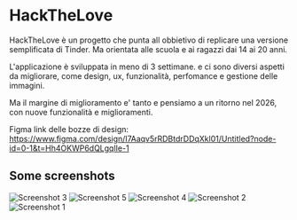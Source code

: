 # HackTheLove

HackTheLove è un progetto che punta all obbietivo di replicare una versione semplificata di Tinder. Ma orientata alle scuola e ai ragazzi dai 14 ai 20 anni.

L'applicazione è sviluppata in meno di 3 settimane. e ci sono diversi aspetti da migliorare, come design, ux, funzionalità, perfomance e gestione delle immagini.

Ma il margine di miglioramento e' tanto e pensiamo a un ritorno nel 2026, con nuove funzionalità e miglioramenti.

Figma link delle bozze di design: https://www.figma.com/design/I7Aaqv5rRDBtdrDDqXkl01/Untitled?node-id=0-1&t=Hh4OKWP6dQLgqlIe-1


## Some screenshots

![Screenshot 3](./screenshots/screenshot3.png)
![Screenshot 5](./screenshots/screenshot5.jpeg)
![Screenshot 4](./screenshots/screenshot4.jpeg)
![Screenshot 2](./screenshots/screenshot2.png)
![Screenshot 1](./screenshots/screenshot1.png)
